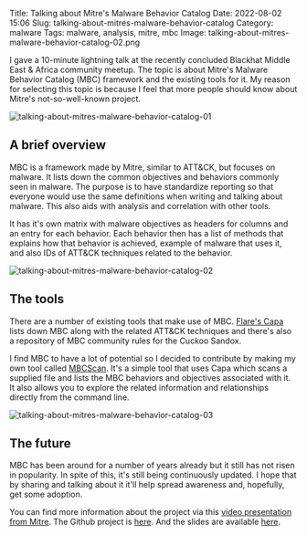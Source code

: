 Title: Talking about Mitre's Malware Behavior Catalog
Date: 2022-08-02 15:06
Slug: talking-about-mitres-malware-behavior-catalog
Category: malware
Tags: malware, analysis, mitre, mbc
Image: talking-about-mitres-malware-behavior-catalog-02.png

I gave a 10-minute lightning talk at the recently concluded Blackhat Middle East & Africa community meetup. The topic is about Mitre's Malware Behavior Catalog (MBC) framework and the existing tools for it. My reason for selecting this topic is because I feel that more people should know about Mitre's not-so-well-known project.

![talking-about-mitres-malware-behavior-catalog-01]({attach}/images/talking-about-mitres-malware-behavior-catalog-01.png)

## A brief overview

MBC is a framework made by Mitre, similar to ATT&CK, but focuses on malware. It lists down the common objectives and behaviors commonly seen in malware. The purpose is to have standardize reporting so that everyone would use the same definitions when writing and talking about malware. This also aids with analysis and correlation with other tools.

It has it's own matrix with malware objectives as headers for columns and an entry for each behavior. Each behavior then has a list of methods that explains how that behavior is achieved, example of malware that uses it, and also IDs of ATT&CK techniques related to the behavior.

![talking-about-mitres-malware-behavior-catalog-02]({attach}/images/talking-about-mitres-malware-behavior-catalog-02.png)

## The tools

There are a number of existing tools that make use of MBC. [Flare's Capa](https://github.com/mandiant/capa) lists down MBC along with the related ATT&CK techniques and there's also a repository of MBC community rules for the Cuckoo Sandox.

I find MBC to have a lot of potential so I decided to contribute by making my own tool called [MBCScan](https://github.com/accidentalrebel/mbcscan). It's a simple tool that uses Capa which scans a supplied file and lists the MBC behaviors and objectives associated with it. It also allows you to explore the related information and relationships directly from the command line.

![talking-about-mitres-malware-behavior-catalog-03]({attach}/images/talking-about-mitres-malware-behavior-catalog-03.png)

## The future

MBC has been around for a number of years already but it still has not risen in popularity. In spite of this, it's still being continuously updated. I hope that by sharing and talking about it it'll help spread awareness and, hopefully, get some adoption.

You can find more information about the project via this [video presentation from Mitre](https://www.youtube.com/watch?v=qZef-SoREdY). The Github project is [here](https://github.com/MBCProject). And the slides are available [here](https://docs.google.com/presentation/d/1w89wccaYr2g6104l73Xt2IUMGis_zgTB6krRC1q09Dw/edit?usp=sharing). 







